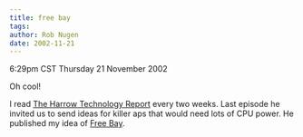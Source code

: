 ```yaml
---
title: free bay
tags: 
author: Rob Nugen
date: 2002-11-21
---
```


<p class=date>6:29pm CST Thursday 21 November 2002</p>

<p>Oh cool!</p>

<p>I read <a href="http://www.theharrowgroup.com">The Harrow
Technology Report</a> every two weeks.  Last episode he invited us to
send ideas for killer aps that would need lots of CPU power.  He
published my idea of <a
href="http://www.theharrowgroup.com/articles/20021118/YourKillerApps.htm#_Toc25131053">Free
Bay</a>.</p>
